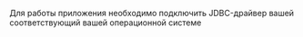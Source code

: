 Для работы приложения необходимо подключить JDBC-драйвер вашей соответствующий вашей операционной системе
